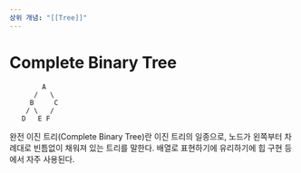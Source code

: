 ```yaml
---
상위 개념: "[[Tree]]"
---
```

# Complete Binary Tree
```
        A
      /   \
     B     C
    / \   /
   D   E F
```
완전 이진 트리(Complete Binary Tree)란 이진 트리의 일종으로, 노드가 왼쪽부터 차례대로 빈틈없이 채워져 있는 트리를 말한다. 배열로 표현하기에 유리하기에 힙 구현 등에서 자주 사용된다.
